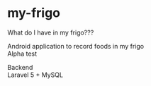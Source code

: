 # my-frigo
What do I have in my frigo???

Android application to record foods in my frigo  
Alpha test  

Backend  
Laravel 5 + MySQL
